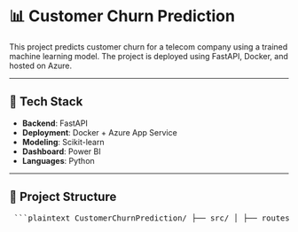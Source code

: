 # 📊 Customer Churn Prediction

This project predicts customer churn for a telecom company using a trained machine learning model. The project is deployed using FastAPI, Docker, and hosted on Azure.

---

## 🔧 Tech Stack

- **Backend**: FastAPI  
- **Deployment**: Docker + Azure App Service  
- **Modeling**: Scikit-learn  
- **Dashboard**: Power BI  
- **Languages**: Python  

---

## 📁 Project Structure

<pre> ```plaintext CustomerChurnPrediction/ ├── src/ │ ├── routes/ → FastAPI endpoints (FastAPI.py) │ ├── models/ → Trained model (model.pkl) │ ├── helpers/ → ML logic (create_model.py) │ ├── data/ → Dataset (WA_*.csv) │ ├── dashboard/ → Power BI dashboard (.pbit) │ └── requirements.txt → Python dependencies │ ├── Docker/ │ ├── Dockerfile → Docker configuration │ └── .dockerignore │ └── README.md → Project documentation ``` </pre>

